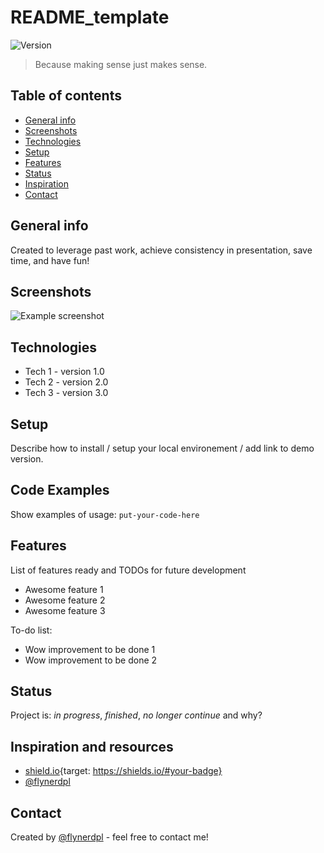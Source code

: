 # README_template 
![Version](https://img.shields.io/badge/version-1.0.4-brightgreen)
> Because making sense just makes sense.

## Table of contents
* [General info](#general-info)
* [Screenshots](#screenshots)
* [Technologies](#technologies)
* [Setup](#setup)
* [Features](#features)
* [Status](#status)
* [Inspiration](#inspiration)
* [Contact](#contact)

## General info
Created to leverage past work, achieve consistency in presentation, save time, and have fun!

## Screenshots
![Example screenshot](./img/screenshot.png)

## Technologies
* Tech 1 - version 1.0
* Tech 2 - version 2.0
* Tech 3 - version 3.0

## Setup
Describe how to install / setup your local environement / add link to demo version.

## Code Examples
Show examples of usage:
`put-your-code-here`

## Features
List of features ready and TODOs for future development
* Awesome feature 1
* Awesome feature 2
* Awesome feature 3

To-do list:
* Wow improvement to be done 1
* Wow improvement to be done 2

## Status
Project is: _in progress_, _finished_, _no longer continue_ and why?

## Inspiration and resources
* [shield.io](https://shields.io/#your-badge){target: https://shields.io/#your-badge}
* [@flynerdpl](https://www.flynerd.pl/)


## Contact
Created by [@flynerdpl](https://www.flynerd.pl/) - feel free to contact me!
